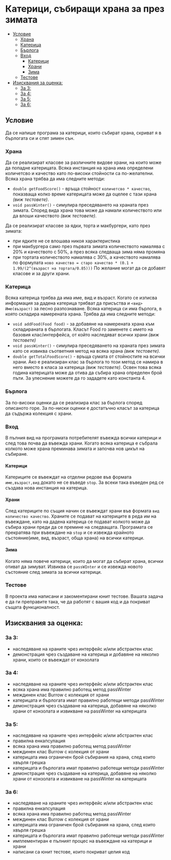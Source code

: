 Катерици, събиращи храна за през зимата
==================

<!-- toc -->

- [Условие](#%D1%83%D1%81%D0%BB%D0%BE%D0%B2%D0%B8%D0%B5)
  * [Храна](#%D1%85%D1%80%D0%B0%D0%BD%D0%B0)
  * [Катерица](#%D0%BA%D0%B0%D1%82%D0%B5%D1%80%D0%B8%D1%86%D0%B0)
  * [Бърлога](#%D0%B1%D1%8A%D1%80%D0%BB%D0%BE%D0%B3%D0%B0)
  * [Вход](#%D0%B2%D1%85%D0%BE%D0%B4)
    + [Катерици](#%D0%BA%D0%B0%D1%82%D0%B5%D1%80%D0%B8%D1%86%D0%B8)
    + [Храни](#%D1%85%D1%80%D0%B0%D0%BD%D0%B8)
    + [Зима](#%D0%B7%D0%B8%D0%BC%D0%B0)
  * [Тестове](#%D1%82%D0%B5%D1%81%D1%82%D0%BE%D0%B2%D0%B5)
- [Изисквания за оценка:](#%D0%B8%D0%B7%D0%B8%D1%81%D0%BA%D0%B2%D0%B0%D0%BD%D0%B8%D1%8F-%D0%B7%D0%B0-%D0%BE%D1%86%D0%B5%D0%BD%D0%BA%D0%B0)
  * [За 3:](#%D0%B7%D0%B0-3)
  * [За 4:](#%D0%B7%D0%B0-4)
  * [За 5:](#%D0%B7%D0%B0-5)
  * [За 6:](#%D0%B7%D0%B0-6)

<!-- tocstop -->

## Условие
Да се напише програма за катерици, които събират храна, скриват я в бърлогата си и спят зимен сън.

### Храна
Да се реализират класове за различните видове храни, на които може да попадне катерицата. Всяка инстанция на храна има определени количетсво и качество като по-високи стойности са по-желателни. Всяка храна трябва да има следните методи:
- `double getFoodScore()` - връща стойност `количетсво * качество`, показваща колко време катерицата може да оцелее с тази храна *(виж тестовете)*.
- `void passWinter()` - симулира преседяването на храната през зимата. Според вида храна това може да намали количеството или да влоши качеството *(виж тестовете)*.

Да се реализират класове за ядки, торта и макбургери, като през зимата:
- при ядките не се влошава никоя характеристика
- при макбургера само през първата зимата количеството намалява с 20% и качеството с 50%, а през всяка следваща зима няма промяна
- при тортата количеството намалява с 30%, а качеството намалява по формулата `ново качество = старо качество * (0.1 + 1.99/(2^(възраст на тортата/0.85)))`
По желание могат да се добавят класове и за други храни.

### Катерица
Всяка катерица трябва да има име, вид и възраст. Когато се изписва информация за дадена катерица трябват да присъства и `<вид> Име(възраст)` за лесно разпознаване.
Всяка катерица си има бърлога, в която складира намерената храна. Трябва да има следните методи:
- `void addFood(Food food)` - за добавяне на намерената храна към складираната в бърлогата. Класът Food го заменете с името на базовия клас/интерфейса, от който наследяват всички храни *(виж тестовете)*
- `void passWinter()` - симулира преседяването на храната през зимата като се извиква съответния метод на всяка храна *(виж тестовете)*.
- `double getTotalFoodScore()` - връща сумата от стойностите на всички храни. Ако е реализиран клас за бърлога то този метод се намира в него вместо в класа за катерица *(виж тестовете)*.
Освен това всяка година катерицата може да отива да събира храна определен брой пъти. За улеснение можете да го зададете като константа 4.

### Бърлога
За по-високи оценки да се реализира клас за бърлога според описаното горе. За по-ниски оценки е достатъчно класът за катерица да съдържа колекция с храни.

### Вход
В пълния вид на програмата потребителят въвежда всички катерици и след това почва да въвежда храни. Когато всяка катерица е събрала колкото може храна преминава зимата и започва нов цикъл на събиране.

#### Катерици
Катериците се въвеждат на отделни редове във формата `име,възраст,вид` докато не се въведе `stop`. За всеки така въведен ред се създава нова инстанция на катерица.
#### Храни
След катериците по същия начин се въвеждат храни във формата `вид количество качество`. Храните се подават на катериците в реда им на въвеждане, като на дадена катерица се подават колкото може да събира храни преди да се премине на следващата.
Програмата се прекратява при въвеждане на `stop` и се извежда крайното състояние(име, вид, възраст, обща храна) на всички катерици.
#### Зима
Когато няма повече катерици, които да могат да събират храна, всички отиват да зимуват. Извиква се `passWInter` и се извежда новото състояние след зимата за всички катерици.

### Тестове
В проекта има написани и закоментирани юнит тестове. Вашата задача е да ги преправите така, че да работят с вашия код и да покриват същата функционалност.

## Изисквания за оценка:
### За 3:
- наследяване на храните чрез интерфейс и/или абстрактен клас
- демонстрация чрез създаване на катерица и добавяне на няколко храни, които се въвеждат от конзолата

### За 4:
- наследяване на храните чрез интерфейс и/или абстрактен клас
- всяка храна има правилно работещ метод passWinter
- междинен клас Burrow с колекция от храни
- катерицата и бърлогата имат правилно работещи методи passWinter
- демонстрация чрез създаване на катерица, добавяне на няколко храни от конзолата и извикване на passWinter на катерицата

### За 5:
- наследяване на храните чрез интерфейс и/или абстрактен клас
- правилна енкапсулация
- всяка храна има правилно работещ метод passWinter
- междинен клас Burrow с колекция от храни
- катерицата има ограничен брой събирания на храна, след които хвърля грешка
- катерицата и бърлогата имат правилно работещи методи passWinter
- демонстрация чрез създаване на катерица, добавяне на няколко храни от конзолата и извикване на passWinter на катерицата

### За 6:
- наследяване на храните чрез интерфейс и/или абстрактен клас
- правилна енкапсулация
- всяка храна има правилно работещ метод passWinter
- междинен клас Burrow с колекция от храни
- катерицата има ограничен брой събирания на храна, след които хвърля грешка
- катерицата и бърлогата имат правилно работещи методи passWinter
- имплементиран е пълният процес на въвеждане на катерици и храни
- написани са юнит тестове, които покриват целия код
